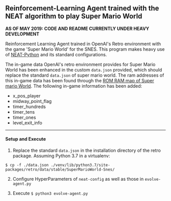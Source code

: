 ## Reinforcement-Learning Agent trained with the NEAT algorithm to play Super Mario World ##

**AS OF MAY 2019: CODE AND README CURRENTLY UNDER HEAVY DEVELOPMENT**

Reinforcement Learning Agent trained in OpenAI's Retro environment with the game 'Super Mario World' for the SNES. This program makes heavy use of [NEAT-Python](https://github.com/codereclaimers/neat-python) and its standard configurations.

The in-game data OpenAI's retro environment provides for Super Mario World has been enhanced in the custom `data.json` provided, which should replace the standard `data.json` of super mario world. The ram addresses of this in-game data has been found through the [ROM RAM map of Super mario World](https://www.smwcentral.net/?p=nmap&m=smwram). The following in-game information has been added:
  * x_pos_player
  * midway_point_flag
  * timer_hundreds
  * timer_tens
  * timer_ones
  * level_exit_info



---

#### Setup and Execute ####

1. Replace the standard `data.json` in the installation directory of the retro package. Assuming Python 3.7 in a virtualenv:
```
$ cp -f ./data.json ./venv/lib/python3.7/site-packages/retro/data/stable/SuperMarioWorld-Snes/
```

2. Configure HyperParameters of `neat-config` as well as those in `evolve-agent.py`

3. Execute `$ python3 evolve-agent.py`

